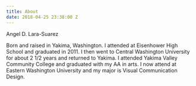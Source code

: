 ```yaml
---
title: About
date: 2018-04-25 23:38:00 Z
---
```


Angel D. Lara-Suarez

Born and raised in Yakima, Washington. I attended at Eisenhower High School and graduated in 2011.  I then went to Central Washington University for about 2 1/2 years and returned to Yakima. I attended Yakima Valley Community College and graduated with my AA in arts. I now attend at Eastern Washington University and my major is Visual Communication Design.